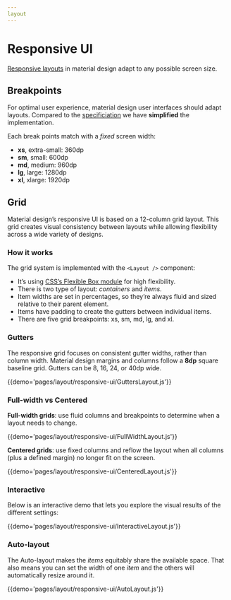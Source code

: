 ```yaml
---
layout
---
```


# Responsive UI

[Responsive layouts](https://material.io/guidelines/layout/responsive-ui.html) in material design adapt to any possible screen size.

## Breakpoints

For optimal user experience, material design user interfaces should adapt layouts.
Compared to the [specificiation](https://material.io/guidelines/layout/responsive-ui.html#responsive-ui-breakpoints) we have **simplified** the implementation.

Each break points match with a *fixed* screen width:
- **xs**, extra-small: 360dp
- **sm**, small: 600dp
- **md**, medium: 960dp
- **lg**, large: 1280dp
- **xl**, xlarge: 1920dp

## Grid

Material design’s responsive UI is based on a 12-column grid layout.
This grid creates visual consistency between layouts while allowing flexibility across a wide variety of designs.

### How it works

The grid system is implemented with the `<Layout />` component:
- It’s using [CSS’s Flexible Box module](https://www.w3.org/TR/css-flexbox-1/) for high flexibility.
- There is two type of layout: *containers* and *items*.
- Item widths are set in percentages, so they’re always fluid and sized relative to their parent element.
- Items have padding to create the gutters between individual items.
- There are five grid breakpoints: xs, sm, md, lg, and xl.

### Gutters

The responsive grid focuses on consistent gutter widths, rather than column width.
Material design margins and columns follow a **8dp** square baseline grid.
Gutters can be 8, 16, 24, or 40dp wide.

{{demo='pages/layout/responsive-ui/GuttersLayout.js'}}

### Full-width vs Centered

**Full-width grids**: use fluid columns and breakpoints to determine when a layout needs to change.

{{demo='pages/layout/responsive-ui/FullWidthLayout.js'}}

**Centered grids**: use fixed columns and reflow the layout when all columns (plus a defined margin) no longer fit on the screen.

{{demo='pages/layout/responsive-ui/CenteredLayout.js'}}

### Interactive

Below is an interactive demo that lets you explore the visual results of the different settings:

{{demo='pages/layout/responsive-ui/InteractiveLayout.js'}}

### Auto-layout

The Auto-layout makes the *items* equitably share the available space.
That also means you can set the width of one *item* and the others will automatically resize around it.

{{demo='pages/layout/responsive-ui/AutoLayout.js'}}
